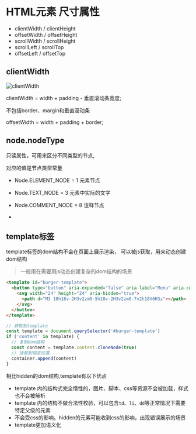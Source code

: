 # HTML元素 尺寸属性

+ clientWidth / clientHeight
+ offsetWidth / offsetHeight
+ scrollWidth / scrollHeight
+ scrollLeft / scrollTop
+ offsetLeft / offsetTop

## clientWidth

![clientWidth](https://developer.mozilla.org/@api/deki/files/185/=Dimensions-client.png)

clientWidth = width + padding - 垂直滚动条宽度;

不包括border、margin和垂直滚动条

offsetWidth = width + padding + border;

## node.nodeType

只读属性，可用来区分不同类型的节点,

对应的值是节点类型常量

+ Node.ELEMENT_NODE = 1 元素节点
+ Node.TEXT_NODE = 3 元素中实际的文字
+ Node.COMMENT_NODE = 8 注释节点

+

## template标签

template标签的dom结构不会在页面上展示渲染，
可以被js获取，用来动态创建dom结构

> 一般用在需要用js动态创建复杂的dom结构的场景

```html
<template id="burger-template">
  <button type="button" aria-expanded="false" aria-label="Menu" aria-controls="mainnav">
    <svg width="24" height="24" aria-hidden="true">
      <path d="M3 18h18v-2H3v2zm0-5h18v-2H3v2zm0-7v2h18V6H3z"></path>
    </svg>
  </button>
</template>
```

```js
// 获取到template
const template = document.querySelector('#burger-template')
if ('content' in template) {
  // 复制dom结构
  const content = template.content.cloneNode(true)
  // 挂载到指定位置
  container.append(content)
}
```

相比hidden的dom结构,template有以下优点

+ template 内的结构式完全惰性的，图片、脚本、css等资源不会被加载，样式也不会被解析
+ template 内的结构不做合法性校验，可以包含`td`、`li`、`dd`等正常情况下需要特定父级的元素
+ 不会受css的影响。hidden的元素可能收到css的影响，出现错误展示的场景
+ template更加语义化
